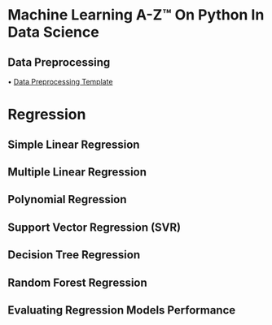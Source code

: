 # Machine Learning A-Z™ On Python In Data Science

## Data Preprocessing
• [Data Preprocessing Template](https://github.com/Amgd2112/Machine-Learning-A-Z-Hands-On-Python-R-In-Data-Science/blob/master/Data%20Preprocessing/Data%20Preprocessing.ipynb)</br>

# Regression
## Simple Linear Regression
<!-- • []()</br> -->
## Multiple Linear Regression
## Polynomial Regression
## Support Vector Regression (SVR)
## Decision Tree Regression
## Random Forest Regression
## Evaluating Regression Models Performance
